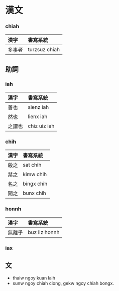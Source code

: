 # 漢文

### chiah

| 漢字 | 書寫系統 |
| :--- | :--- |
| 多事者 | turzsuz chiah |

## 助詞

### iah

| 漢字 | 書寫系統 |
| :--- | :--- |
| 善也 | sienz iah |
| 然也 | lienx iah |
| 之謂也 | chiz uiz iah |

### chih

| 漢字 | 書寫系統 |
| :--- | :--- |
| 殺之 | sat chih |
| 禁之 | kimw chih |
| 名之 | bingx chih |
| 聞之 | bunx chih |

### honnh

| 漢字 | 書寫系統 |
| :--- | :--- |
| 無離乎 | buz liz honnh |

### iax

## 文

* thaiw ngoy kuan laih
* sunw ngoy chiah ciong, gekw ngoy chiah bongx.
